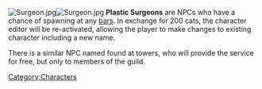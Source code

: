 ![](Surgeon.jpg "Surgeon.jpg")![](Surgeon.jpg "Surgeon.jpg") **Plastic
Surgeons** are NPCs who have a chance of spawning at any
[bars](Bar.md "wikilink"). In exchange for 200 cats, the character editor
will be re-activated, allowing the player to make changes to existing
character including a new name.

There is a similar NPC named [](Guild_Plastic_Surgeon.md) found at [](Shinobi_Thieves.md) towers, who will provide the
service for free, but only to members of the guild.

[Category:Characters](Category:Characters "wikilink")